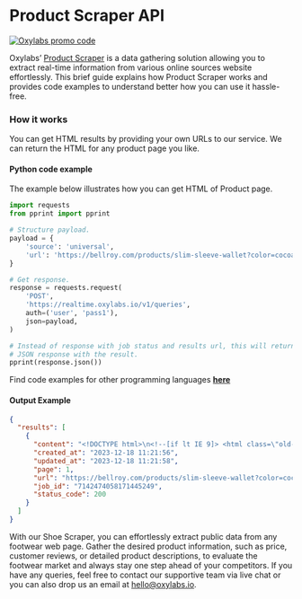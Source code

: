 # Product Scraper API

[![Oxylabs promo code](https://user-images.githubusercontent.com/129506779/250792357-8289e25e-9c36-4dc0-a5e2-2706db797bb5.png)](https://oxylabs.go2cloud.org/aff_c?offer_id=7&aff_id=877&url_id=112)

Oxylabs’ [Product Scraper](https://oxylabs.io/products/scraper-api/web/product-scraper?utm_source=github&utm_medium=repositories&utm_campaign=product) is a data gathering solution allowing you to extract real-time information from various online sources website effortlessly. This brief guide explains how Product Scraper works and provides code examples to understand better how you can use it hassle-free.

### How it works

You can get HTML results by providing your own URLs to our service. We can return the HTML for any product page you like.

#### Python code example

The example below illustrates how you can get HTML of Product page.

```python
import requests
from pprint import pprint

# Structure payload.
payload = {
    'source': 'universal',
    'url': 'https://bellroy.com/products/slim-sleeve-wallet?color=cocoa-java&material=leather&size=default'
}

# Get response.
response = requests.request(
    'POST',
    'https://realtime.oxylabs.io/v1/queries',
    auth=('user', 'pass1'),
    json=payload,
)

# Instead of response with job status and results url, this will return the
# JSON response with the result.
pprint(response.json())
```
Find code examples for other programming languages [**here**](https://github.com/oxylabs/product-scraper/tree/main/code%20examples)

#### Output Example
```json
{
  "results": [
    {
      "content": "<!DOCTYPE html>\n<!--[if lt IE 9]> <html class=\"old-ie\"> <![endif]-->\n<!--[if IE 9]> <html class=\"ie- ... </html>",
      "created_at": "2023-12-18 11:21:56",
      "updated_at": "2023-12-18 11:21:58",
      "page": 1,
      "url": "https://bellroy.com/products/slim-sleeve-wallet?color=cocoa-java&material=leather&size=default",
      "job_id": "7142474058171445249",
      "status_code": 200
    }
  ]
}
```
With our Shoe Scraper, you can effortlessly extract public data from any footwear web page. Gather the desired product information, such as price, customer reviews, or detailed product descriptions, to evaluate the footwear market and always stay one step ahead of your competitors. If you have any queries, feel free to contact our supportive team via live chat or you can also drop us an email at hello@oxylabs.io.
